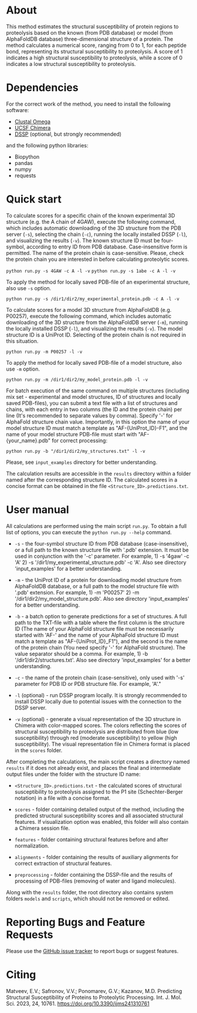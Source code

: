 # About
This method estimates the structural susceptibility of protein regions to proteolysis based on the known (from PDB database) or model (from AlphaFoldDB database) three-dimensional structure of a protein. The method calculates a numerical score, ranging from 0 to 1, for each peptide bond, representing its structural susceptibility to proteolysis. A score of 1 indicates a high structural susceptibility to proteolysis, while a score of 0 indicates a low structural susceptibility to proteolysis.

# Dependencies
For the correct work of the method, you need to install the following software:
* [Clustal Omega](http://www.clustal.org/omega/)
* [UCSF Chimera](https://github.com/insilichem/pychimera/blob/master/docs/install.rst)
* [DSSP](https://github.com/PDB-REDO/dssp) (optional, but strongly recommended)

and the following python libraries:

* Biopython
* pandas
* numpy
* requests

# Quick start

To calculate scores for a specific chain of the known experimental 3D structure (e.g. the A chain of 4GAW), execute the following command, which includes automatic downloading of the 3D structure from the PDB server (`-s`), selecting the chain (`-c`), running the locally installed DSSP (`-l`), and visualizing the results (`-v`). The known structure ID must be four-symbol, according to entry ID from PDB database. Case-insensitive form is permitted. The name of the protein chain is case-sensitive. Please, check the protein chain you are interested in before calculating proteolytic scores.

```python run.py -s 4GAW -c A -l -v```
```python run.py -s 1abe -c A -l -v```

To apply the method for locally saved PDB-file of an experimental structure, also use `-s` option.

```python run.py -s /dir1/dir2/my_experimental_protein.pdb -c A -l -v```

To calculate scores for a model 3D structure from AlphaFoldDB (e.g. P00257), execute the following command, which includes automatic downloading of the 3D structure from the AlphaFoldDB server (`-m`), running the locally installed DSSP (`-l`), and visualizing the results (`-v`). The model structure ID is a UniProt ID. Selecting of the protein chain is not required in this situation.

```python run.py -m P00257 -l -v```

To apply the method for locally saved PDB-file of a model structure, also use `-m` option.

```python run.py -m /dir1/dir2/my_model_protein.pdb -l -v```

For batch execution of the same command on multiple structures (including mix set - experimental and model structures, ID of structures and locally saved PDB-files), you can submit a text file with a list of structures and chains, with each entry in two columns (the ID and the protein chain) per line (It's recommended to separate values by comma). Specify '-' for AlphaFold structure chain value. Importantly, in this option the name of your model structure ID must match a template as "AF-{UniProt_ID}-F1", and the name of your model structure PDB-file must start with "AF-{your_name}.pdb" for correct processing:

```python run.py -b "/dir1/dir2/my_structures.txt" -l -v```

Please, see `input_examples` directory for better understanding.

The calculation results are accessible in the `results` directory within a folder named after the corresponding structure ID. The calculated scores in a concise format can be obtained in the file `<Structure_ID>.predictions.txt`.

# User manual

All calculations are performed using the main script `run.py`. To obtain a full list of options, you can execute the `python run.py --help` command.

* `-s` - the four-symbol structure ID from PDB database (case-insensitive), or a full path to the known structure file with '.pdb' extension. It must be used in conjunction with the '-c' parameter. For example, 1) -s '4gaw' -c 'A' 2) -s '/dir1/my_experimental_structure.pdb' -c 'A'. Also see directory 'input_examples' for a better understanding.

* `-m` - the UniProt ID of a protein for downloading model structure from AlphaFoldDB database, or a full path to the model structure file with '.pdb' extension. For example, 1) -m 'P00257' 2) -m '/dir1/dir2/my_model_structure.pdb'. Also see directory 'input_examples' for a better understanding.

* `-b` - a batch option to generate predictions for a set of structures. A full path to the TXT-file with a table where the first column is the structure ID (The name of your AlphaFold structure file must be necessarily started with 'AF-' and the name of your AlphaFold structure ID must match a template as "AF-{UniProt_ID}_F1"), and the second is the name of the protein chain (You need specify '-' for AlphaFold structure). The value separator should be a comma. For example, 1) -b '/dir1/dir2/structures.txt'. Also see directory 'input_examples' for a better understanding.

* `-c` - the name of the protein chain (case-sensitive), only used with '-s' parameter for PDB ID or PDB structure file. For example, 'A'."

* `-l` (optional) - run DSSP program locally. It is strongly recommended to install DSSP locally due to potential issues with the connection to the DSSP server.

* `-v` (optional) - generate a visual representation of the 3D structure in Chimera with color-mapped scores. The colors reflecting the scores of structural susceptibility to proteolysis are distributed from blue (low susceptibility) through red (moderate susceptibility) to yellow (high susceptibility). The visual representation file in Chimera format is placed in the `scores` folder.

After completing the calculations, the main script creates a directory named `results` if it does not already exist, and places the final and intermediate output files under the folder with the structure ID name:

* `<Structure_ID>.predictions.txt` - the calculated scores of structural susceptibility to proteolysis assigned to the P1 site (Schechter-Berger notation) in a file with a concise format.

* `scores` - folder containing detailed output of the method, including the predicted structural susceptibility scores and all associated structural features. If visualization option was enabled, this folder will also contain a Chimera session file.

* `features` - folder containing structural features before and after normalization.

* `alignments` - folder containing the results of auxiliary alignments for correct extraction of structural features.

* `preprocessing` - folder containing the DSSP-file and the results of processing of PDB-files (removing of water and ligand molecules).

Along with the `results` folder, the root directory also contains system folders `models` and `scripts`, which should not be removed or edited.
 

# Reporting Bugs and Feature Requests
Please use the [GitHub issue tracker](https://github.com/KazanovLab/ProteolysisStructuralPrediction/issues) to report bugs or suggest features.

# Citing
Matveev, E.V.; Safronov, V.V.; Ponomarev, G.V.; Kazanov, M.D. Predicting Structural Susceptibility of Proteins to Proteolytic Processing. Int. J. Mol. Sci. 2023, 24, 10761. https://doi.org/10.3390/ijms241310761
